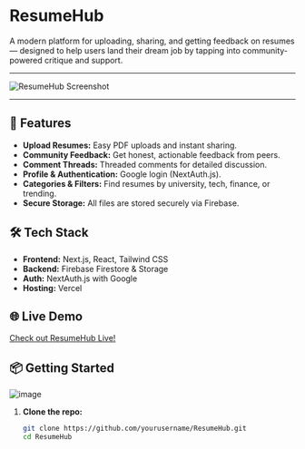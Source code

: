 # ResumeHub

A modern platform for uploading, sharing, and getting feedback on resumes — designed to help users land their dream job by tapping into community-powered critique and support.

---

![ResumeHub Screenshot](./screenshot.png)

---

## 🚀 Features

- **Upload Resumes:** Easy PDF uploads and instant sharing.
- **Community Feedback:** Get honest, actionable feedback from peers.
- **Comment Threads:** Threaded comments for detailed discussion.
- **Profile & Authentication:** Google login (NextAuth.js).
- **Categories & Filters:** Find resumes by university, tech, finance, or trending.
- **Secure Storage:** All files are stored securely via Firebase.

## 🛠️ Tech Stack

- **Frontend:** Next.js, React, Tailwind CSS
- **Backend:** Firebase Firestore & Storage
- **Auth:** NextAuth.js with Google
- **Hosting:** Vercel

## 🌐 Live Demo

[Check out ResumeHub Live!]([https://resumehub-<your-vercel-url>.vercel.app](https://resumehub-vert.vercel.app/))

## 📦 Getting Started

![image](https://github.com/user-attachments/assets/6fe69a9d-48a1-401a-bc88-0c1040046740)


1. **Clone the repo:**
   ```bash
   git clone https://github.com/yourusername/ResumeHub.git
   cd ResumeHub
